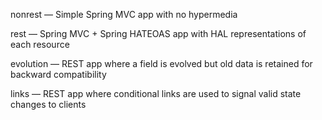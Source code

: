 nonrest — Simple Spring MVC app with no hypermedia

rest — Spring MVC + Spring HATEOAS app with HAL representations of each resource

evolution — REST app where a field is evolved but old data is retained for backward compatibility

links — REST app where conditional links are used to signal valid state changes to clients
